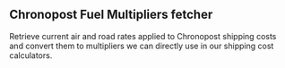 ## Chronopost Fuel Multipliers fetcher

Retrieve current air and road rates applied to Chronopost shipping costs and convert them to multipliers we can directly use in our shipping cost calculators.
